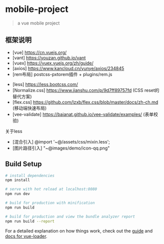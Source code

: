 # mobile-project

> a vue mobile project

## 框架说明
- [vue] https://cn.vuejs.org/
- [vant] https://youzan.github.io/vant
- [vuex] https://vuex.vuejs.org/zh/guide/
- [axios] https://www.kancloud.cn/yunye/axios/234845
- [rem布局] postcss-pxtorem插件 + plugins/rem.js
<!-- [rem布局] https://github.com/amfe/article/issues/17 (如设计图宽为375px,则设置1rem=37.5px) -->
- [less] https://less.bootcss.com/
- [Normalize.css] https://www.jianshu.com/p/9d7ff89757fd (CSS reset的替代方案)
- [flex.css] https://github.com/lzxb/flex.css/blob/master/docs/zh-ch.md (移动端快速布局)
- [vee-validate] https://baianat.github.io/vee-validate/examples/ (表单校验)

关于less
- [混合引入]      @import '~@/assets/css/mixin.less';
- [图片路径引入]  "~@images/demo/icon-qq.png"

## Build Setup

``` bash
# install dependencies
npm install

# serve with hot reload at localhost:8080
npm run dev

# build for production with minification
npm run build

# build for production and view the bundle analyzer report
npm run build --report
```

For a detailed explanation on how things work, check out the [guide](http://vuejs-templates.github.io/webpack/) and [docs for vue-loader](http://vuejs.github.io/vue-loader).
